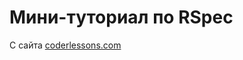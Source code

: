 # Мини-туториал по RSpec

С сайта [coderlessons.com](https://coderlessons.com/tutorials/kachestvo-programmnogo-obespecheniia/uznaite-rspec/rspec-kratkoe-rukovodstvo)

